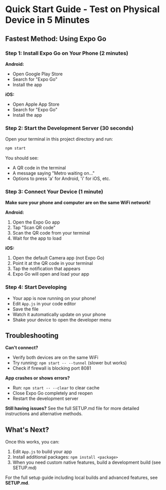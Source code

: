 # Quick Start Guide - Test on Physical Device in 5 Minutes

## Fastest Method: Using Expo Go

### Step 1: Install Expo Go on Your Phone (2 minutes)

**Android:**
- Open Google Play Store
- Search for "Expo Go"
- Install the app

**iOS:**
- Open Apple App Store
- Search for "Expo Go"
- Install the app

### Step 2: Start the Development Server (30 seconds)

Open your terminal in this project directory and run:

```bash
npm start
```

You should see:
- A QR code in the terminal
- A message saying "Metro waiting on..."
- Options to press 'a' for Android, 'i' for iOS, etc.

### Step 3: Connect Your Device (1 minute)

**Make sure your phone and computer are on the same WiFi network!**

**Android:**
1. Open the Expo Go app
2. Tap "Scan QR code"
3. Scan the QR code from your terminal
4. Wait for the app to load

**iOS:**
1. Open the default Camera app (not Expo Go)
2. Point it at the QR code in your terminal
3. Tap the notification that appears
4. Expo Go will open and load your app

### Step 4: Start Developing

- Your app is now running on your phone!
- Edit `App.js` in your code editor
- Save the file
- Watch it automatically update on your phone
- Shake your device to open the developer menu

## Troubleshooting

**Can't connect?**
- Verify both devices are on the same WiFi
- Try running: `npm start -- --tunnel` (slower but works)
- Check if firewall is blocking port 8081

**App crashes or shows errors?**
- Run: `npm start -- --clear` to clear cache
- Close Expo Go completely and reopen
- Restart the development server

**Still having issues?**
See the full SETUP.md file for more detailed instructions and alternative methods.

## What's Next?

Once this works, you can:
1. Edit `App.js` to build your app
2. Install additional packages: `npm install <package>`
3. When you need custom native features, build a development build (see SETUP.md)

For the full setup guide including local builds and advanced features, see **SETUP.md**.
